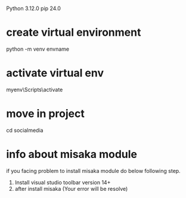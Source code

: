# 
Python 3.12.0
pip 24.0

# create virtual environment
python -m venv envname

# activate virtual env
myenv\Scripts\activate

# move in project
cd socialmedia

# info about misaka module

if you facing problem to install misaka module do below following step.
1) Install visual studio toolbar version 14+
2) after install misaka (Your error will be resolve)
